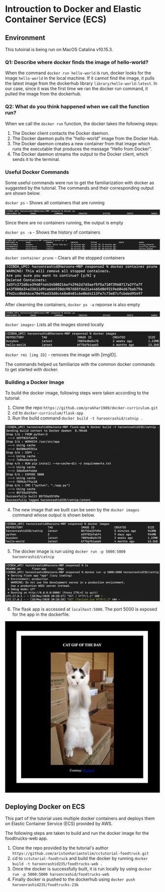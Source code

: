 # Introuction to Docker and Elastic Container Service (ECS)

## Environment
This tutoirial is being run on MacOS Catalina v10.15.3.

### Q1: Describe where docker finds the image of hello-world?
When the command `docker run hello-world` is run, docker looks for the image `hello-world` in the local machine. If it cannot find the image, it pulls the latest image from the dockerhub library `library/hello-world:latest`. In our case, since it was the first time we ran the docker run command, it pulled the image from the dockerhub.

### Q2: What do you think happened when we call the function run?
When we call the `docker run` function, the docker takes the following steps:

1. The Docker client contacts the Docker daemon.
2. The Docker daemon pulls the "hello-world" image from the Docker Hub.
3. The Docker daemon creates a new container from that image which runs the
    executable that produces the message "Hello from Docker".
4. The Docker daemon streams the output to the Docker client, which sends it
    to the terminal.
    
### Useful Docker Commands
Some useful commands were run to get the familiarization with docker as suggested by the tutorial. The commands and their corresponding output are shown below.

`docker ps` - Shows all containers that are running

![](imgs/docker_ps.png)

Since there are no containers running, the output is empty


`docker ps -a` - Shows the history of containers

![](imgs/docker_ps_a.png)

`docker container prune` - Clears all the stopped containers

![](imgs/docker_prune.png)

After clearning the containers, `docker ps -a` reponse is also empty

![](imgs/docker_ps.png)



`docker images`- Lists all the images stored locally

![](imgs/docker_images.png)


`docker rmi [img ID]` - removes the image with [imgID].

The commands helped us familiarize with the common docker commands to get started with docker.

### Building a Docker Image
To build the docker image, following steps were taken according to the tutorial.

1. Clone the repo `https://github.com/prakhar1989/docker-curriculum.git`
2. cd to `docker-curriculum/flask-app`
3. Run the build command `docker build -t haroonrashid/catnip .`

![](imgs/docker_build.png)

4. The new image that we built can be seen by the `docker images` command whose output is shown below.

![](imgs/docker_images_after_build.png)

5. The docker image is run using `docker run -p 5000:5000 haroonrashid/catnip`

![](imgs/docker_run.png)

6. The flask app is accessed at `localhost:5000`. The port 5000 is exposed for the app in the dockerfile.

![](imgs/flask_app.png)

## Deploying Docker on ECS
This part of the tutorial uses multiple docker containers and deploys them on Elastic Container Service (ECS) provided by AWS.

The following steps are taken to build and run the docker image for the foodtrucks-web app.
1. Clone the repo provided by the tutorial's author `https://github.com/aristonhariantolim/cctutorial-foodtruck.git`
2. cd to `cctutorial-foodtruck` and build the docker by running `docker build -t haroonrashid235/foodtrucks-web .`
3. Once the docker is successfully built, it is run locally by using `docker run -p 5000:5000 haroonrashid/foodtrucks-web`
4. Finally docker is pushed to the dockerhub using `docker push haroonrashid235/foodtrucks-23b`


